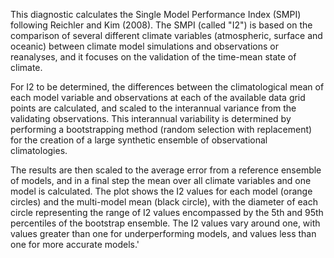 This diagnostic calculates the Single Model Performance Index (SMPI) following Reichler and Kim (2008). The SMPI (called "I2") is based on the comparison of several different climate variables (atmospheric, surface and oceanic) between climate model simulations and observations or reanalyses, and it focuses on the validation of the time-mean state of climate. 

For I2 to be determined, the differences between the climatological mean of each model variable and observations at each of the available data grid points are calculated, and scaled to the interannual variance from the validating observations. This interannual variability is determined by performing a bootstrapping method (random selection with replacement) for the creation of a large synthetic ensemble of observational climatologies. 

The results are then scaled to the average error from a reference ensemble of models, and in a final step the mean over all climate variables and one model is calculated. The plot shows the I2 values for each model (orange circles) and the multi-model mean (black circle), with the diameter of each circle representing the range of I2 values encompassed by the 5th and 95th percentiles of the bootstrap ensemble. The I2 values vary around one, with values greater than one for underperforming models, and values less than one for more accurate models.' 

